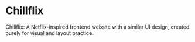 # Chillflix
Chillflix: A Netflix-inspired frontend website with a similar UI design, created purely for visual and layout practice.
